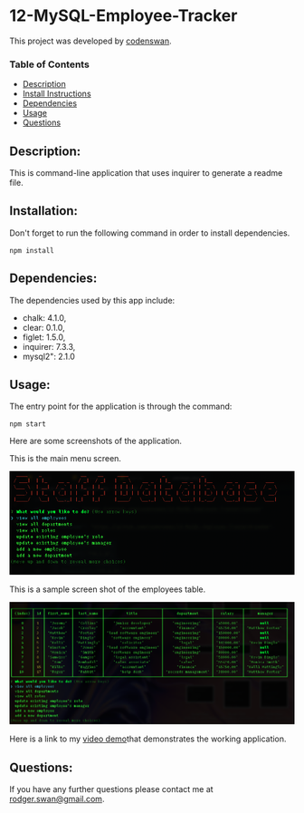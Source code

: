 # 12-MySQL-Employee-Tracker

This project was developed by [codenswan](https://github.com/codenswan).

### Table of Contents
* [Description](#Description)
* [Install Instructions](#Installation)
* [Dependencies](#Dependencies)
* [Usage](#Usage)
* [Questions](#Questions)

## Description:
This is command-line application that uses inquirer to generate a readme file.

## Installation:
Don't forget to run the following command in order to install dependencies.
```    
npm install
```
    
## Dependencies:
The dependencies used by this app include:
+ chalk: 4.1.0,
+ clear: 0.1.0,
+ figlet: 1.5.0,
+ inquirer: 7.3.3,
+ mysql2": 2.1.0

## Usage:
The entry point for the application is through the command:

```
npm start
```

Here are some screenshots of the application. 

This is the main menu screen.

![](images/Screen%20Shot%202020-08-13%20at%2010.38.21%20am.png)

This is a sample screen shot of the employees table.

![](images/Screen%20Shot%202020-08-13%20at%2010.39.05%20am.png)

Here is a link to my [video demo](??)that demonstrates the working application.

## Questions:
If you have any further questions please contact me at [rodger.swan@gmail.com](mailto:rodger.swan@gmail.com).
